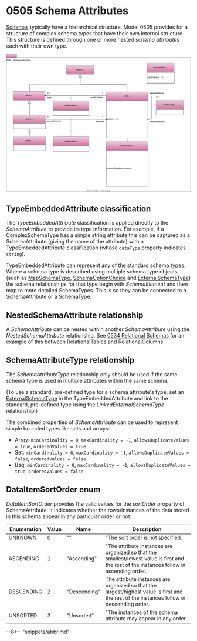 <!-- SPDX-License-Identifier: CC-BY-4.0 -->
<!-- Copyright Contributors to the ODPi Egeria project. -->

# 0505 Schema Attributes

[Schemas](/concepts/schema) typically have a hierarchical structure. Model 0505 provides for a structure of complex schema types that have their own internal structure. This structure is defined through one or more nested *schema attributes* each with their own type.

![UML](0505-Schema-Attributes.svg)

## TypeEmbeddedAttribute classification

The *TypeEmbeddedAttribute* classification is applied directly to the *SchemaAttribute* to provide its type information. For example, if a ComplexSchemaType has a simple string attribute this can be captured as a SchemaAttribute (giving the name of the attribute) with a TypeEmbeddedAttribute classification (whose `dataType` property indicates `string`).

TypeEmbeddedAttribute can represent any of the standard schema types. Where a schema type is described using multiple schema type objects,(such as [MapSchemaType](/types/5/0511-Map-Schema-Elements), [SchemaOptionChoice](/types/5/0501-Schema-Elements) and [ExternalSchemaType](/types/5/0507-External-Schema-Type)) the schema relationships for that type begin with *SchemaElement* and then map to more detailed SchemaTypes. This is so they can be connected to a SchemaAttribute or a SchemaType.

## NestedSchemaAttribute relationship

A *SchemaAttribute* can be nested within another *SchemaAttribute* using the *NestedSchemaAttribute* relationship. See [0534 Relational Schemas](/types/5/0534-Relational-Schemas) for an
example of this between RelationalTables and RelationalColumns.

## SchemaAttributeType relationship

The *SchemaAttributeType* relationship only should be used if the same schema type is used in multiple attributes within the same schema. 

(To use a standard, pre-defined type for a schema attribute's type, set an [ExternalSchemaType](/types/5/0507-External-Schema-Type) in the TypeEmbeddedAttribute and link to the standard, pre-defined type using the *LinkedExternalSchemaType* relationship.)

The combined properties of *SchemaAttribute* can be used to represent simple bounded types like sets and arrays:

- Array: `minCardinality = 0`, `maxCardinality = -1`, `allowsDuplicateValues = true`, `orderedValues = true`
- Set: `minCardinality = 0`, `maxCardinality = -1`, `allowsDuplicateValues = false`, `orderedValues = false`
- Bag: `minCardinality = 0`, `maxCardinality = -1`, `allowsDuplicateValues = true`, `orderedValues = false`


## DataItemSortOrder enum

*DataItemSortOrder* provides the valid values for the *sortOrder* property of SchemaAttribute.  It indicates whether the rows/instances of the data stored in this schema appear in any particular order or not.

| Enumeration | Value | Name           | Description                                                                       |
|-------------|-------|----------------|--------------------------------------------------------------------------------------------------|
| UNKNOWN     | 0     | "<Unknown>"    | "The sort order is not specified. |
| ASCENDING   | 1     | "Ascending"    | "The attribute instances are organized so that the smallest/lowest value is first and the rest of the instances follow in ascending order. |
| DESCENDING  | 2     | "Descending"   | The attribute instances are organized so that the largest/highest value is first and the rest of the instances follow in descending order. |
| UNSORTED    | 3     | "Unsorted"     | "The instances of the schema attribute may appear in any order. |                                                                            


--8<-- "snippets/abbr.md"